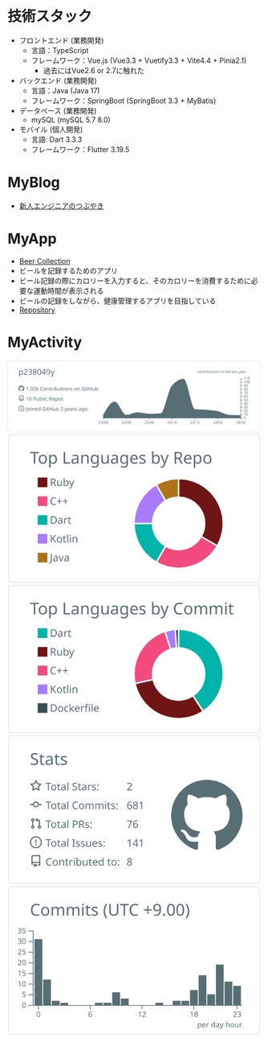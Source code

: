 # 技術スタック
- フロントエンド (業務開発)
  - 言語：TypeScript
  - フレームワーク：Vue.js (Vue3.3 + Vuetify3.3 + Vite4.4 + Pinia2.1)
    - 過去にはVue2.6 or 2.7に触れた
- バックエンド (業務開発)
  - 言語：Java (Java 17)
  - フレームワーク：SpringBoot (SpringBoot 3.3 + MyBatis)
- データベース (業務開発)
  - mySQL (mySQL 5.7 8.0)
- モバイル (個人開発)
  - 言語: Dart 3.3.3
  - フレームワーク：Flutter 3.19.5


# MyBlog
- [新人エンジニアのつぶやき](https://p238049y.hatenablog.com/)

# MyApp
- [Beer Collection](https://play.google.com/store/apps/details?id=io.github.p2388049y.beer_collection&pli=1)
 - ビールを記録するためのアプリ
 - ビール記録の際にカロリーを入力すると、そのカロリーを消費するために必要な運動時間が表示される
 - ビールの記録をしながら、健康管理するアプリを目指している
 - [Repository](https://github.com/p238049y/beer-collection-app)

# MyActivity
<!--
**p238049y/p238049y** is a ✨ _special_ ✨ repository because its `README.md` (this file) appears on your GitHub profile.

Here are some ideas to get you started:

- 🔭 I’m currently working on ...
- 🌱 I’m currently learning ...
- 👯 I’m looking to collaborate on ...
- 🤔 I’m looking for help with ...
- 💬 Ask me about ...
- 📫 How to reach me: ...
- 😄 Pronouns: ...
- ⚡ Fun fact: ...
-->



[![](https://raw.githubusercontent.com/p238049y/p238049y/main/profile-summary-card-output/default/0-profile-details.svg)](https://github.com/vn7n24fzkq/github-profile-summary-cards)
[![](https://raw.githubusercontent.com/p238049y/p238049y/main/profile-summary-card-output/default/1-repos-per-language.svg)](https://github.com/vn7n24fzkq/github-profile-summary-cards) [![](https://raw.githubusercontent.com/p238049y/p238049y/main/profile-summary-card-output/default/2-most-commit-language.svg)](https://github.com/vn7n24fzkq/github-profile-summary-cards)
[![](https://raw.githubusercontent.com/p238049y/p238049y/main/profile-summary-card-output/default/3-stats.svg)](https://github.com/vn7n24fzkq/github-profile-summary-cards) [![](https://raw.githubusercontent.com/p238049y/p238049y/main/profile-summary-card-output/default/4-productive-time.svg)](https://github.com/vn7n24fzkq/github-profile-summary-cards)
